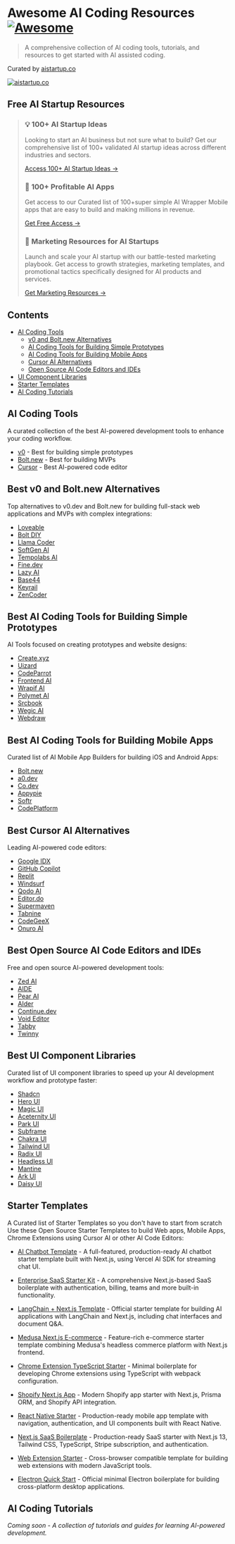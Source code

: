 # Awesome AI Coding Resources [![Awesome](https://awesome.re/badge.svg)](https://awesome.re) 

> A comprehensive collection of AI coding tools, tutorials, and resources to get started with AI assisted coding.

Curated by [aistartup.co](https://aistartup.co)

[![aistartup.co](aistartup-logo.png)](https://aistartup.co)

## Free AI Startup Resources

> 
> ### 💡 100+ AI Startup Ideas
> Looking to start an AI business but not sure what to build? Get our comprehensive list of 100+ validated AI startup ideas across different industries and sectors.
>
> [Access 100+ AI Startup Ideas →](https://aistartup.co/resources/100-ai-startup-ideas)
>
> ### 📱 100+ Profitable AI Apps
> Get access to our Curated list of 100+super simple AI Wrapper Mobile apps that are easy to build and making millions in revenue.
>
> [Get Free Access →](https://aistartup.co/resources/ai-mobile-apps-list)
>
> ### 🚀 Marketing Resources for AI Startups
> Launch and scale your AI startup with our battle-tested marketing playbook. Get access to growth strategies, marketing templates, and promotional tactics specifically designed for AI products and services.
>
> [Get Marketing Resources →](https://aistartup.co/resources/marketing-resources)
> 



## Contents

- [AI Coding Tools](#ai-coding-tools)
  - [v0 and Bolt.new Alternatives](#best-v0-and-boltnew-alternatives)
  - [AI Coding Tools for Building Simple Prototypes](#best-ai-coding-tools-for-building-simple-prototypes)
  - [AI Coding Tools for Building Mobile Apps](#best-ai-coding-tools-for-building-mobile-apps)
  - [Cursor AI Alternatives](#best-cursor-ai-alternatives)
  - [Open Source AI Code Editors and IDEs](#best-open-source-ai-code-editors-and-ides)
- [UI Component Libraries](#best-ui-component-libraries)
- [Starter Templates](#best-starter-templates)
- [AI Coding Tutorials](#ai-coding-tutorials)

## AI Coding Tools

A curated collection of the best AI-powered development tools to enhance your coding workflow.
  - [v0](https://v0.dev/) - Best for building simple prototypes
  - [Bolt.new](https://bolt.new/?rid=ppikut) - Best for building MVPs
  - [Cursor](https://www.cursor.com/) - Best AI-powered code editor


## Best v0 and Bolt.new Alternatives

Top alternatives to v0.dev and Bolt.new for building full-stack web applications and MVPs with complex integrations:

- [Loveable](https://lovable.dev/#via=aistartup)
- [Bolt DIY](https://bolt.diy)
- [Llama Coder](https://llamacoder.together.ai/)
- [SoftGen AI](https://softgen.ai/)
- [Tempolabs AI](https://www.tempolabs.ai/)
- [Fine.dev](https://www.fine.dev/)
- [Lazy AI](https://getlazy.ai/)
- [Base44](https://base44.com/)
- [Keyrail](https://keyrail.dev/)
- [ZenCoder](https://zencoder.ai/)


## Best AI Coding Tools for Building Simple Prototypes

AI Tools focused on creating prototypes and website designs:

- [Create.xyz](https://www.create.xyz/)
- [Uizard](https://uizard.io/)
- [CodeParrot](https://codeparrot.ai/)
- [Frontend AI](https://www.webcrumbs.org/frontend-ai)
- [Wrapif AI](https://wrapifai.com/)
- [Polymet AI](https://www.polymet.ai/)
- [Srcbook](https://srcbook.com/)
- [Wegic AI](https://wegic.ai/)
- [Webdraw](https://webdraw.com/)


## Best AI Coding Tools for Building Mobile Apps

Curated list of AI Mobile App Builders for building iOS and Android Apps:

- [Bolt.new](https://bolt.new/?rid=ppikut)
- [a0.dev](https://a0.dev/)
- [Co.dev](https://co.dev)
- [Appypie](https://www.appypie.com/ai-app-generator)
- [Softr](https://www.softr.io/ai-app-generator)
- [CodePlatform](https://codeplatform.com/)


## Best Cursor AI Alternatives

Leading AI-powered code editors:

- [Google IDX](https://idx.google.com/)
- [GitHub Copilot](https://github.com/features/copilot/)
- [Replit](https://replit.com/)
- [Windsurf](https://codeium.com/windsurf)
- [Qodo AI](https://www.qodo.ai/)
- [Editor.do](https://editor.do/)
- [Supermaven](https://supermaven.com/)
- [Tabnine](https://www.tabnine.com/)
- [CodeGeeX](https://codegeex.cn/en-US)
- [Onuro AI](https://www.onuro.ai/)


## Best Open Source AI Code Editors and IDEs

Free and open source AI-powered development tools:

- [Zed AI](https://zed.dev/)
- [AIDE](https://aide.dev/)
- [Pear AI](https://trypear.ai/)
- [AIder](https://aider.chat/)
- [Continue.dev](https://www.continue.dev/)
- [Void Editor](https://voideditor.com/)
- [Tabby](https://www.tabbyml.com/)
- [Twinny](https://twinny.dev/)


## Best UI Component Libraries

Curated list of UI component libraries to speed up your AI development workflow and prototype faster:

- [Shadcn](https://ui.shadcn.com/)
- [Hero UI](https://www.heroui.com/)
- [Magic UI](https://magicui.design/)
- [Aceternity UI](https://ui.aceternity.com/)
- [Park UI](https://park-ui.com/)
- [Subframe](https://www.subframe.com/library/overview)
- [Chakra UI](https://chakra-ui.com/)
- [Tailwind UI](https://tailwindui.com/)
- [Radix UI](https://www.radix-ui.com/)
- [Headless UI](https://headlessui.com/)
- [Mantine](https://mantine.dev/)
- [Ark UI](https://ark-ui.com/)
- [Daisy UI](https://daisyui.com/)


## Starter Templates

A Curated list of Starter Templates so you don't have to start from scratch  Use these Open Source Starter Templates to build Web apps, Mobile Apps, Chrome Extensions using Cursor AI or other AI Code Editors:

- [AI Chatbot Template](https://github.com/vercel/ai-chatbot) - A full-featured, production-ready AI chatbot starter template built with Next.js, using Vercel AI SDK for streaming chat UI.

- [Enterprise SaaS Starter Kit](https://github.com/boxyhq/saas-starter-kit) - A comprehensive Next.js-based SaaS boilerplate with authentication, billing, teams and more built-in functionality.

- [LangChain + Next.js Template](https://github.com/langchain-ai/langchain-nextjs-template) - Official starter template for building AI applications with LangChain and Next.js, including chat interfaces and document Q&A.

- [Medusa Next.js E-commerce](https://github.com/medusajs/nextjs-starter-medusa) - Feature-rich e-commerce starter template combining Medusa's headless commerce platform with Next.js frontend.

- [Chrome Extension TypeScript Starter](https://github.com/chibat/chrome-extension-typescript-starter) - Minimal boilerplate for developing Chrome extensions using TypeScript with webpack configuration.

- [Shopify Next.js App](https://github.com/kinngh/shopify-nextjs-prisma-app) - Modern Shopify app starter with Next.js, Prisma ORM, and Shopify API integration.

- [React Native Starter](https://github.com/flatlogic/react-native-starter) - Production-ready mobile app template with navigation, authentication, and UI components built with React Native.

- [Next.js SaaS Boilerplate](https://github.com/ixartz/SaaS-Boilerplate) - Production-ready SaaS starter with Next.js 13, Tailwind CSS, TypeScript, Stripe subscription, and authentication.

- [Web Extension Starter](https://github.com/abhijithvijayan/web-extension-starter) - Cross-browser compatible template for building web extensions with modern JavaScript tools.

- [Electron Quick Start](https://github.com/electron/electron-quick-start) - Official minimal Electron boilerplate for building cross-platform desktop applications.



## AI Coding Tutorials

*Coming soon - A collection of tutorials and guides for learning AI-powered development.*

